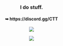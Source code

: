 <h3 align="center">I do stuff.</h1>    

<h4 align="center">➥ <b>https://discord.gg/CTT</b></h2> 

<p align="center"><a>
  <img align="center" src="https://github-readme-sigma-stats.vercel.app/api?username=Aetopia&show_icons=true&layout=compact">
</a></p> 
<p align="center"><a>
  <img align="center" src="https://github-readme-sigma-stats.vercel.app/api/top-langs/?username=Aetopia&layout=compact">
</a></p> 
